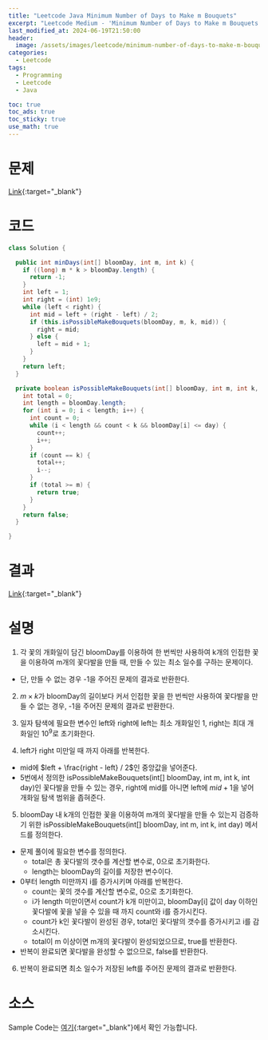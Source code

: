 ```yaml
---
title: "Leetcode Java Minimum Number of Days to Make m Bouquets"
excerpt: "Leetcode Medium - 'Minimum Number of Days to Make m Bouquets' 문제 Java 풀이"
last_modified_at: 2024-06-19T21:50:00
header:
  image: /assets/images/leetcode/minimum-number-of-days-to-make-m-bouquets.png
categories:
  - Leetcode
tags:
  - Programming
  - Leetcode
  - Java

toc: true
toc_ads: true
toc_sticky: true
use_math: true
---
```

# 문제
[Link](https://leetcode.com/problems/minimum-number-of-days-to-make-m-bouquets/){:target="_blank"}

# 코드
```java
class Solution {

  public int minDays(int[] bloomDay, int m, int k) {
    if ((long) m * k > bloomDay.length) {
      return -1;
    }
    int left = 1;
    int right = (int) 1e9;
    while (left < right) {
      int mid = left + (right - left) / 2;
      if (this.isPossibleMakeBouquets(bloomDay, m, k, mid)) {
        right = mid;
      } else {
        left = mid + 1;
      }
    }
    return left;
  }

  private boolean isPossibleMakeBouquets(int[] bloomDay, int m, int k, int day) {
    int total = 0;
    int length = bloomDay.length;
    for (int i = 0; i < length; i++) {
      int count = 0;
      while (i < length && count < k && bloomDay[i] <= day) {
        count++;
        i++;
      }
      if (count == k) {
        total++;
        i--;
      }
      if (total >= m) {
        return true;
      }
    }
    return false;
  }

}
```

# 결과
[Link](https://leetcode.com/problems/minimum-number-of-days-to-make-m-bouquets/submissions/1293321614/){:target="_blank"}

# 설명
1. 각 꽃의 개화일이 담긴 bloomDay를 이용하여 한 번씩만 사용하여 k개의 인접한 꽃을 이용하여 m개의 꽃다발을 만들 때, 만들 수 있는 최소 일수를 구하는 문제이다.
- 단, 만들 수 없는 경우 -1을 주어진 문제의 결과로 반환한다.

2. $m \times k$가 bloomDay의 길이보다 커서 인접한 꽃을 한 번씩만 사용하여 꽃다발을 만들 수 없는 경우, -1을 주어진 문제의 결과로 반환한다.

3. 일자 탐색에 필요한 변수인 left와 right에 left는 최소 개화일인 1, right는 최대 개화일인 $10^9$로 초기화한다.

4. left가 right 미만일 때 까지 아래를 반복한다.
- mid에 $left + \frac{right - left} / 2$인 중앙값을 넣어준다.
- 5번에서 정의한 isPossibleMakeBouquets(int[] bloomDay, int m, int k, int day)인 꽃다발을 만들 수 있는 경우, right에 mid를 아니면 left에 $mid + 1$을 넣어 개화일 탐색 범위을 좁혀준다.

5. bloomDay 내 k개의 인접한 꽃을 이용하여 m개의 꽃다발을 만들 수 있는지 검증하기 위한 isPossibleMakeBouquets(int[] bloomDay, int m, int k, int day) 메서드를 정의한다.
- 문제 풀이에 필요한 변수를 정의한다.
  - total은 총 꽃다발의 갯수를 계산할 변수로, 0으로 초기화한다.
  - length는 bloomDay의 길이를 저장한 변수이다.
- 0부터 length 미만까지 i를 증가시키며 아래를 반복한다.
  - count는 꽃의 갯수를 계산할 변수로, 0으로 초기화한다.
  - i가 length 미만이면서 count가 k개 미만이고, bloomDay[i] 값이 day 이하인 꽃다발에 꽃을 넣을 수 있을 때 까지 count와 i를 증가시킨다.
  - count가 k인 꽃다발이 완성된 경우, total인 꽃다발의 갯수를 증가시키고 i를 감소시킨다.
  - total이 m 이상이면 m개의 꽃다발이 완성되었으므로, true를 반환한다.
- 반복이 완료되면 꽃다발을 완성할 수 없으므로, false를 반환한다.

6. 반복이 완료되면 최소 일수가 저장된 left를 주어진 문제의 결과로 반환한다.

# 소스
Sample Code는 [여기](https://github.com/GracefulSoul/leetcode/blob/master/src/main/java/gracefulsoul/problems/MinimumNumberOfDaysToMakeMBouquets.java){:target="_blank"}에서 확인 가능합니다.